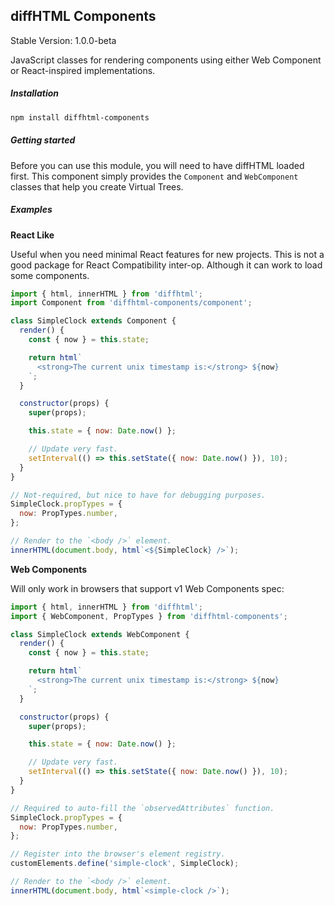 diffHTML Components
-------------------

Stable Version: 1.0.0-beta

JavaScript classes for rendering components using either Web Component or
React-inspired implementations.

##### Installation

``` sh
npm install diffhtml-components
```

##### Getting started

Before you can use this module, you will need to have diffHTML loaded first.
This component simply provides the `Component` and `WebComponent` classes that
help you create Virtual Trees.

##### Examples

**React Like**

Useful when you need minimal React features for new projects. This is not a
good package for React Compatibility inter-op. Although it can work to load
some components.

``` js
import { html, innerHTML } from 'diffhtml';
import Component from 'diffhtml-components/component';

class SimpleClock extends Component {
  render() {
    const { now } = this.state;

    return html`
      <strong>The current unix timestamp is:</strong> ${now}
    `;
  }

  constructor(props) {
    super(props);

    this.state = { now: Date.now() };

    // Update very fast.
    setInterval(() => this.setState({ now: Date.now() }), 10);
  }
}

// Not-required, but nice to have for debugging purposes.
SimpleClock.propTypes = {
  now: PropTypes.number,
};

// Render to the `<body />` element.
innerHTML(document.body, html`<${SimpleClock} />`);
```


**Web Components**

Will only work in browsers that support v1 Web Components spec:

``` js
import { html, innerHTML } from 'diffhtml';
import { WebComponent, PropTypes } from 'diffhtml-components';

class SimpleClock extends WebComponent {
  render() {
    const { now } = this.state;

    return html`
      <strong>The current unix timestamp is:</strong> ${now}
    `;
  }

  constructor(props) {
    super(props);

    this.state = { now: Date.now() };

    // Update very fast.
    setInterval(() => this.setState({ now: Date.now() }), 10);
  }
}

// Required to auto-fill the `observedAttributes` function.
SimpleClock.propTypes = {
  now: PropTypes.number,
};

// Register into the browser's element registry.
customElements.define('simple-clock', SimpleClock);

// Render to the `<body />` element.
innerHTML(document.body, html`<simple-clock />`);
```
